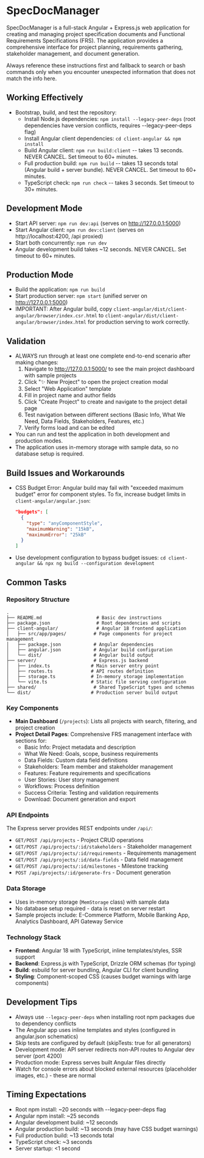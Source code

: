 # SpecDocManager

SpecDocManager is a full-stack Angular + Express.js web application for creating and managing project specification documents and Functional Requirements Specifications (FRS). The application provides a comprehensive interface for project planning, requirements gathering, stakeholder management, and document generation.

Always reference these instructions first and fallback to search or bash commands only when you encounter unexpected information that does not match the info here.

## Working Effectively

- Bootstrap, build, and test the repository:
  - Install Node.js dependencies: `npm install --legacy-peer-deps` (root dependencies have version conflicts, requires --legacy-peer-deps flag)
  - Install Angular client dependencies: `cd client-angular && npm install`
  - Build Angular client: `npm run build:client` -- takes 13 seconds. NEVER CANCEL. Set timeout to 60+ minutes.
  - Full production build: `npm run build` -- takes 13 seconds total (Angular build + server bundle). NEVER CANCEL. Set timeout to 60+ minutes.
  - TypeScript check: `npm run check` -- takes 3 seconds. Set timeout to 30+ minutes.

## Development Mode
- Start API server: `npm run dev:api` (serves on http://127.0.0.1:5000)
- Start Angular client: `npm run dev:client` (serves on http://localhost:4200, /api proxied)
- Start both concurrently: `npm run dev`
- Angular development build takes ~12 seconds. NEVER CANCEL. Set timeout to 60+ minutes.

## Production Mode  
- Build the application: `npm run build`
- Start production server: `npm start` (unified server on http://127.0.0.1:5000)
- IMPORTANT: After Angular build, copy `client-angular/dist/client-angular/browser/index.csr.html` to `client-angular/dist/client-angular/browser/index.html` for production serving to work correctly.

## Validation
- ALWAYS run through at least one complete end-to-end scenario after making changes:
  1. Navigate to http://127.0.0.1:5000/ to see the main project dashboard with sample projects
  2. Click "✨ New Project" to open the project creation modal
  3. Select "Web Application" template
  4. Fill in project name and author fields
  5. Click "Create Project" to create and navigate to the project detail page
  6. Test navigation between different sections (Basic Info, What We Need, Data Fields, Stakeholders, Features, etc.)
  7. Verify forms load and can be edited
- You can run and test the application in both development and production modes.
- The application uses in-memory storage with sample data, so no database setup is required.

## Build Issues and Workarounds
- CSS Budget Error: Angular build may fail with "exceeded maximum budget" error for component styles. To fix, increase budget limits in `client-angular/angular.json`:
  ```json
  "budgets": [
    {
      "type": "anyComponentStyle", 
      "maximumWarning": "15kB",
      "maximumError": "25kB"
    }
  ]
  ```
- Use development configuration to bypass budget issues: `cd client-angular && npx ng build --configuration development`

## Common Tasks

### Repository Structure
```
.
├── README.md                    # Basic dev instructions  
├── package.json                 # Root dependencies and scripts
├── client-angular/              # Angular 18 frontend application
│   ├── src/app/pages/          # Page components for project management
│   ├── package.json            # Angular dependencies
│   ├── angular.json            # Angular build configuration
│   └── dist/                   # Angular build output
├── server/                     # Express.js backend
│   ├── index.ts               # Main server entry point
│   ├── routes.ts              # API routes definition
│   ├── storage.ts             # In-memory storage implementation
│   └── vite.ts                # Static file serving configuration
├── shared/                     # Shared TypeScript types and schemas
└── dist/                      # Production server build output
```

### Key Components
- **Main Dashboard** (`/projects`): Lists all projects with search, filtering, and project creation
- **Project Detail Pages**: Comprehensive FRS management interface with sections for:
  - Basic Info: Project metadata and description
  - What We Need: Goals, scope, business requirements
  - Data Fields: Custom data field definitions
  - Stakeholders: Team member and stakeholder management
  - Features: Feature requirements and specifications
  - User Stories: User story management
  - Workflows: Process definition
  - Success Criteria: Testing and validation requirements
  - Download: Document generation and export

### API Endpoints
The Express server provides REST endpoints under `/api/`:
- `GET/POST /api/projects` - Project CRUD operations
- `GET/POST /api/projects/:id/stakeholders` - Stakeholder management
- `GET/POST /api/projects/:id/requirements` - Requirements management
- `GET/POST /api/projects/:id/data-fields` - Data field management
- `GET/POST /api/projects/:id/milestones` - Milestone tracking
- `POST /api/projects/:id/generate-frs` - Document generation

### Data Storage
- Uses in-memory storage (`MemStorage` class) with sample data
- No database setup required - data is reset on server restart
- Sample projects include: E-Commerce Platform, Mobile Banking App, Analytics Dashboard, API Gateway Service

### Technology Stack
- **Frontend**: Angular 18 with TypeScript, inline templates/styles, SSR support
- **Backend**: Express.js with TypeScript, Drizzle ORM schemas (for typing)
- **Build**: esbuild for server bundling, Angular CLI for client bundling
- **Styling**: Component-scoped CSS (causes budget warnings with large components)

## Development Tips
- Always use `--legacy-peer-deps` when installing root npm packages due to dependency conflicts
- The Angular app uses inline templates and styles (configured in angular.json schematics)
- Skip tests are configured by default (skipTests: true for all generators)
- Development mode: API server redirects non-API routes to Angular dev server (port 4200)
- Production mode: Express serves built Angular files directly
- Watch for console errors about blocked external resources (placeholder images, etc.) - these are normal

## Timing Expectations
- Root npm install: ~20 seconds with --legacy-peer-deps flag
- Angular npm install: ~25 seconds  
- Angular development build: ~12 seconds
- Angular production build: ~13 seconds (may have CSS budget warnings)
- Full production build: ~13 seconds total
- TypeScript check: ~3 seconds
- Server startup: <1 second